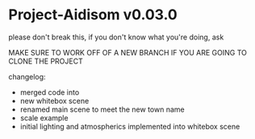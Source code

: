 # Project-Aidisom v0.03.0
please don't break this, if you don't know what you're doing, ask

MAKE SURE TO WORK OFF OF A NEW BRANCH IF YOU ARE GOING TO CLONE THE PROJECT


changelog:
- merged code into 
- new whitebox scene
- renamed main scene to meet the new town name
- scale example
- initial lighting and atmospherics implemented into whitebox scene
